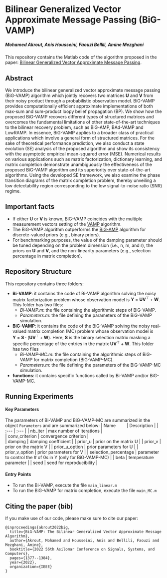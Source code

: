 # Bilinear Generalized Vector Approximate Message Passing (BiG-VAMP)
##### Mohamed Akrout, Anis Housseini, Faouzi Bellili, Amine Mezghani
This repository contains the Matlab code of the algorithm proposed in the paper: [Bilinear Generalized Vector Approximate Message Passing](https://arxiv.org/abs/2009.06854).


## Abstract
We introduce the bilinear generalized vector approximate message passing (BiG-VAMP) algorithm which jointly recovers two matrices $\boldsymbol{U}$ and $\boldsymbol{V}$ from their noisy product through a probabilistic  observation model. BiG-VAMP provides computationally efficient approximate implementations of both max-sum and sum-product loopy belief propagation (BP). We show how the proposed BiG-VAMP recovers different types of structured matrices and overcomes the fundamental limitations of other state-of-the-art techniques to the bilinear recovery problem, such as BiG-AMP, BAd-VAMP and LowRAMP. In essence, BiG-VAMP applies to a broader class of practical applications which involve  a general form of structured matrices. For the sake of theoretical performance prediction, we also conduct a state evolution (SE) analysis of the proposed algorithm  and show its consistency with the asymptotic empirical  mean-squared error (MSE). Numerical results on various applications such as matrix factorization, dictionary learning, and matrix completion demonstrate unambiguously the effectiveness of the proposed BiG-VAMP algorithm and its superiority over state-of-the-art algorithms. Using the developed SE framework, we also examine the phase transition diagrams of the matrix completion problem, thereby unveiling a low detectability region corresponding to the low signal-to-noise ratio (SNR) regime.

## Important facts
- If either $\boldsymbol{U}$ or $\boldsymbol{V}$ is known, BiG-VAMP coincides with the multiple measurement vectors setting of the [VAMP](https://arxiv.org/abs/1610.03082) algorithm.
- The BiG-VAMP algorithm outperforms the [BiG-AMP](https://arxiv.org/abs/1310.2632) algorithm for discrete-valued priors (e.g., binary priors).
- For benchmarking purposes, the value of the damping parameter should be tuned depending on the problem dimension (i.e., n, m, and r), the priors on $\boldsymbol{U}$ and $\boldsymbol{V}$, and the non-linearity parameters (e.g., selection percentage in matrix completion).

## Repository Structure
This repository contains three folders:
  - **Bi-VAMP**: it contains the code of Bi-VAMP algorithm solving the noisy matrix factorization problem whose observation model is $\boldsymbol{Y}~ =~ \boldsymbol{U}\boldsymbol{V}^{\top} + \boldsymbol{W}$. This folder has two files:
    * *Bi-VAMP.m*: the file containing the algorithmic steps of BiG-VAMP.
    * *Parameters.m*: the file defining the parameters of the BiG-VAMP simulation.
  - **BiG-VAMP**: it contains the code of the BiG-VAMP solving the noisy real-valued matrix completion (MC) problem whose observation model is $\boldsymbol{Y}~ =~ \boldsymbol{S}\cdot(\boldsymbol{U}\boldsymbol{V}^{\top} + \boldsymbol{W})$. Here, $\boldsymbol{S}$ is the binary selection matrix masking a specific percentage of the entries in the matrix $\boldsymbol{U}\boldsymbol{V}^{\top} + \boldsymbol{W}$. This folder has two files
    * *Bi-VAMP-MC.m*: the file containing the algorithmic steps of BiG-VAMP for matrix completion (BiG-VAMP-MC).
    * *Parameters.m*: the file defining the parameters of the BiG-VAMP-MC simulation.
- **functions**: it contains specific functions called by Bi-VAMP and/or BiG-VAMP-MC.

## Running Experiments
#### Key Parameters
The parameters of Bi-VAMP and BiG-VAMP-MC are summarized in the object `Parameters` and are summarized below:
| Name &nbsp; &nbsp; &nbsp; &nbsp; | Description | 
| :---         |             :--- |
| nb_iter         |     max number of iterations      |  
| conv_criterion         |     convergence criterion      |  
| damping     | damping coefficient   | 
| prior_u     | prior on the matrix U   | 
| prior_v   | prior on the matrix V     | 
| prior_u_option     | prior parameters for U   |
| prior_v_option     | prior parameters for V   |
| selection_percentage     | parameter to control the # of 0s in Y  (only for BiG-VAMP-MC) |
| beta    | temperature parameter  |
| seed    | seed for reproducibility  |
#### Entry Points
- To run the Bi-VAMP, execute the file `main_linear.m`
- To run the BiG-VAMP for matrix completion, execute the file `main_MC.m`
  
## Citing the paper (bib)

If you make use of our code, please make sure to cite our paper:
```
@inproceedings{akrout2022big,
  title={BiG-VAMP: The Bilinear Generalized Vector Approximate Message Algorithm},
  author={Akrout, Mohamed and Housseini, Anis and Bellili, Faouzi and Mezghani, Amine},
  booktitle={2022 56th Asilomar Conference on Signals, Systems, and Computers},
  pages={1377--1384},
  year={2022},
  organization={IEEE}
}
```
